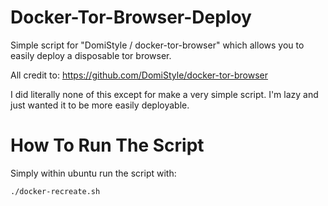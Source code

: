 # Docker-Tor-Browser-Deploy
Simple script for "DomiStyle / docker-tor-browser" which allows you to easily deploy a disposable tor browser.

All credit to: https://github.com/DomiStyle/docker-tor-browser

I did literally none of this except for make a very simple script. I'm lazy and just wanted it to be more easily deployable.

# How To Run The Script
Simply within ubuntu run the script with:
```unix
./docker-recreate.sh
```
